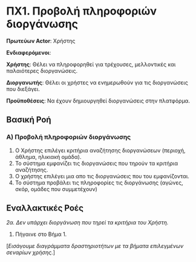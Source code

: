 # ΠΧ1. Προβολή πληροφοριών διοργάνωσης

**Πρωτεύων Actor**: Χρήστης 

**Ενδιαφερόμενοι**:

**Χρήστης**: Θέλει να πληροφορηθεί για τρέχουσες, μελλοντικές και παλαιότερες διοργανώσεις.

**Διοργανωτής**: Θέλει οι χρήστες να ενημερωθούν για τις διοργανώσεις που διεξάγει.
  
**Προϋποθέσεις**: Να έχουν δημιουργηθεί διοργανώσεις στην πλατφόρμα.

## Βασική Ροή

### Α) Προβολή πληροφοριών διοργάνωσης


1. Ο Χρήστης επιλέγει κριτήρια αναζήτησης διοργανώσεων (περιοχή, άθλημα, ηλικιακή ομάδα).
2. Το σύστημα εμφανίζει τις διοργανώσεις που τηρούν τα κριτήρια αναζήτησης.
3. Ο χρήστης επιλέγει μια απο τις διοργανώσεις που του εμφανίζονται.
4. Το σύστημα προβάλει τις πληροφορίες τις διοργάνωσης (αγώνες, σκόρ, ομάδες που συμμετέχουν)

## Εναλλακτικές Ροές

*2α. Δεν υπάρχει διοργάνωση που τηρεί τα κριτήρια του Χρήστη.*
1. Πήγαινε στο Βήμα 1. 


\[*Εισάγουμε διαγράμματα δραστηριοτήτων με τα βήματα επιλεγμένων σεναρίων χρήσης.*\]
